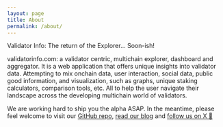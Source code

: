 ```yaml
---
layout: page
title: About
permalink: /about/
---
```


Validator Info: The return of the Explorer... Soon-ish!

validatorinfo.com: a validator centric, multichain explorer, dashboard and aggregator. It is a web application that offers unique insights into validator data. Attempting to mix onchain data, user interaction, social data, public good information, and visualization, such as graphs, unique staking calculators, comparison tools, etc. All to help the user navigate their landscape across the developing multichain world of validators.

We are working hard to ship you the alpha ASAP. In the meantime, please feel welcome to visit our [GitHub repo](https://github.com/citizenweb3/validatorinfo), [read our blog](https://validatorinfo.com/blog/) and [follow us on X 🚀](https://x.com/therealvalinfo)
